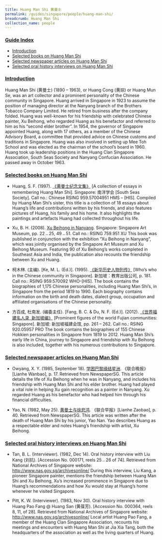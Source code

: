```yaml
---
title: Huang Man Shi 黄曼士
permalink: /guides/singapore/people/huang-man-shi/
breadcrumb: Huang Man Shi
collection_name: people
---
```


### <u>Guide Index</u>

* [Introduction](#introduction)
* [Selected books on Huang Man Shi](#selected-books-on-huang-man-shi)
* [Selected newspaper articles on Huang Man Shi](#selected-newspaper-articles-on-huang-man-shi)
* [Selected oral history interviews on Huang Man Shi](#selected-oral-history-interviews-on-huang-man-shi)

### <u>Introduction</u>

Huang Man Shi (黄曼士) (1890 – 1963), or Huang Cong (黄琮) or Huang Mun Se, was an art collector and a prominent personality of the Chinese community in Singapore. Huang arrived in Singapore in 1923 to assume the position of managing director at the Nanyang branch of the Brothers Tobacco Company Limited. He retired from business after the company folded. Huang was well-known for his friendship with celebrated Chinese painter, Xu Beihong, who regarded Huang as his benefactor and referred to him as his “second elder brother”. In 1954, the governor of Singapore appointed Huang, along with 17 others, as a member of the Chinese Advisory Board, a committee that provided advice on Chinese customs and traditions in Singapore. Huang was also involved in setting up Mee Toh School and was elected as the chairman of the school’s board in 1960. Huang took up leadership positions in the Huang Clan Singapore Association, South Seas Society and Nanyang Confucian Association. He passed away in October 1963.


### <u>Selected books on Huang Man Shi</u>

* Huang, S. F. (1997). [《黄曼士纪念文集》](http://eservice.nlb.gov.sg/item_holding_s.aspx?bid=84563887) [A collection of essays in remembering Huang Man Shi]. Singapore: 南洋学会 [South Seas Society].
Call no.: Chinese RSING 959.57004951 HMS – \[HIS\].
Compiled by Huang Man Shi’s sister, this title is a collection of 18 essays about Huang’s life and contributions written by his friends, and also features pictures of Huang, his family and his home. It also highlights the paintings and artefacts Huang had collected throughout his life.


* Xu, B. H. (2008).  [Xu Beihong in Nanyang](http://eservice.nlb.gov.sg/item_holding_s.aspx?bid=13027043). Singapore: Singapore Art Museum, pp. 22﹘25, 49﹘51.
Call no.: RSING 759.951 XU
This book was published in conjunction with the exhibition “Xu Beihong in Nanyang”, which was jointly organised by the Singapore Art Museum and Xu Beihong Museum. Featuring 90 of Xu Beihong’s works completed in Southeast Asia and India, the publication also recounts the friendship between Xu and Huang.


* 柯木林. (主编). [Ke, M. L. (Ed.)]. (1995). [《新华历史人物列传》](http://eservice.nlb.gov.sg/item_holding_s.aspx?bid=85400628) [Who’s who in the Chinese community in Singapore]. 新加坡：教育出版公司, p. 181.
Call no.: RSING 959.570092 WHO-\[HIS\].
The book contains the biographies of 1,175 Chinese personalities, including Huang Man Shi’s, in Singapore from the period 1819 to 1990. Each biography contains information on the birth and death dates, dialect group, occupation and affiliated organisations of the Chinese personality.


* 方百成, 杜南发. (编委主任). [Fang, B. C. & Du, N. F. (Ed.)]. (2012). [《世界福建名人录, 新加坡编》](http://eservice.nlb.gov.sg/item_holding_s.aspx?bid=200125706) [Prominent figures of the world Fujian communities: Singapore]. 新加坡: 新加坡福建会馆, pp. 261 – 262.
Call no.: RSING 920.05957 PRO
The book contains the biographies of 155 Chinese Hokkien personalities in Singapore from 1819 to 2012. Huang Man Shi’s early life in China, journey to Singapore and friendship with Xu Beihong is also included, together with his numerous contributions to Singapore.

### <u>Selected newspaper articles on Huang Man Shi</u>

* Owyang, X. Y. (1985, September 18). [学困巴黎缘结星洲](http://eresources.nlb.gov.sg/newspapers/Digitised/Article/lhwb19850918-1.2.37.1.1). 《联合晚报》[Lianhe Wanbao], p. 17. Retrieved from NewspaperSG.
This article details the life of Xu Beihong when he was in Nanyang, and includes his friendship with Huang Man Shi and his elder brother. Huang had played a vital role in helping Xu gain recognition as a painter in Nanyang. Xu regarded Huang as his benefactor who had helped him through his financial difficulties.


* Yao, N. (1982, May 25). [黄曼士与徐悲鸿](http://eresources.nlb.gov.sg/newspapers/Digitised/Article/lhzb19830525-1.2.80.1.2). 《联合早报》[Lianhe Zaobao], p. 40. Retrieved from NewspaperSG.
This article was written after the death of Huang Man Shi by his junior, Yao Nan. Yao describes Huang as a respectable elder and notes Huang’s friendship with artist, Xu Beihong.

### <u>Selected oral history interviews on Huang Man Shi</u>

* Tan, B. L. (Interviewer). (1982, Dec 14). Oral history interview with Liu Kang (刘抗). [Accession No. 000171, reels 25﹘26 of 74]. Retrieved from National Archives of Singapore website: http://www.nas.gov.sg/archivesonline/
During this interview, Liu Kang, a pioneer Singapore painter, mentions the friendship between Huang Man Shi and Xu Beihong, Xu’s increased prominence in Singapore due to Huang’s recommendations and how Xu would stay at Huang’s home whenever he visited Singapore.


* Pitt, K. W. (Interviewer). (1983, Nov 30). Oral history interview with Huang Pao Fang @ Huang San (黄葆芳). [Accession No. 000364, reels 8, 11, of 28]. Retrieved from National Archives of Singapore website: http://www.nas.gov.sg/archivesonline/
Local artist Huang Pao Fang, a member of the Huang Clan Singapore Association, recounts his meetings and encounters with Huang Man Shi at Jia Xia Tang, both the headquarters of the association as well as the living quarters of Huang.
